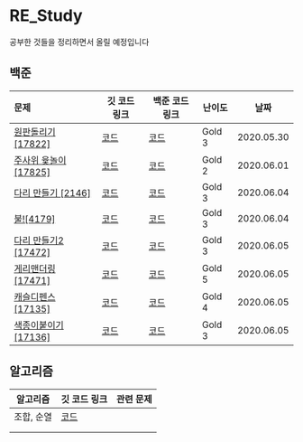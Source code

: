 # RE_Study

공부한 것들을 정리하면서 올릴 예정입니다



## 백준

| 문제                                                         | 깃 코드 링크                                                 | 백준 코드 링크                                  | 난이도 | 날짜       |
| :----------------------------------------------------------- | ------------------------------------------------------------ | ----------------------------------------------- | ------ | ---------- |
| [원판돌리기 [17822]](https://www.acmicpc.net/problem/17822)  | <a href="/백준/src/BOJ_17822_원판돌리기/Main.java">코드</a>  | [코드](https://www.acmicpc.net/source/20100332) | Gold 3 | 2020.05.30 |
| [주사위 윷놀이 [17825]](https://www.acmicpc.net/problem/17825) | <a href="/백준/src/BOJ_17825_주사위윷놀이/Main.java">코드</a> | [코드](https://www.acmicpc.net/source/20134667) | Gold 2 | 2020.06.01 |
| [다리 만들기 [2146]](https://www.acmicpc.net/problem/2146)   | <a href="/백준/src/BOJ_2146_다리만들기/Main.java">코드</a>   | [코드](https://www.acmicpc.net/source/20193121) | Gold 3 | 2020.06.04 |
| [불![4179]](https://www.acmicpc.net/problem/4179)            | <a href="/백준/src/BOJ_4179_불/Main.java">코드</a>           | [코드](https://www.acmicpc.net/source/20194224) | Gold 3 | 2020.06.04 |
| [다리 만들기2 [17472]](https://www.acmicpc.net/problem/17472) | <a href="/백준/src/BOJ_17472_다리만들기2/Main.java">코드</a> | [코드](https://www.acmicpc.net/source/20208313) | Gold 3 | 2020.06.05 |
| [게리맨더링 [17471]](https://www.acmicpc.net/problem/17471)  | <a href="/백준/src/BOJ_17471_게리맨더링/Main.java">코드</a>  | [코드](https://www.acmicpc.net/source/20210220) | Gold 5 | 2020.06.05 |
| [캐슬디펜스 [17135]](https://www.acmicpc.net/problem/17135)  | <a href="/백준/src/BOJ_17135_캐슬디펜스/Main.java">코드</a>  | [코드](https://www.acmicpc.net/source/20213300) | Gold 4 | 2020.06.05 |
| [색종이붙이기 [17136]](https://www.acmicpc.net/problem/17136) | <a href="/백준/src/BOJ_17136_색종이붙이기;/Main.java">코드</a> | [코드](https://www.acmicpc.net/source/20217069) | Gold 3 | 2020.06.05 |

 

## 알고리즘

| 알고리즘   | 깃 코드 링크                                             | 관련 문제 |
| ---------- | -------------------------------------------------------- | --------- |
| 조합, 순열 | <a href="/알고리즘/src/순열_조합/Solution.java">코드</a> |           |
|            |                                                          |           |
|            |                                                          |           |

